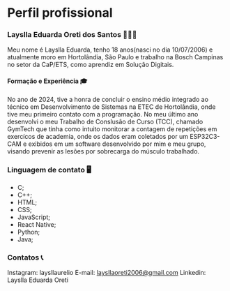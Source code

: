 # Perfil profissional

### Layslla Eduarda Oreti dos Santos 👩🏻‍🦰

Meu nome é Layslla Eduarda, tenho 18 anos(nasci no dia 10/07/2006) e atualmente moro em Hortolândia, São Paulo e trabalho na Bosch Campinas no setor da CaP/ETS, como aprendiz em Solução Digitais.

#### Formação e Experiência 🎓
No ano de 2024, tive a honra de concluir o ensino médio integrado ao técnico em Desenvolvimento de Sistemas na ETEC de Hortolândia, onde tive meu primeiro contato com a programação. No meu último ano 
desenvolvi o meu Trabalho de Conslusão de Curso (TCC), chamado GymTech que tinha como intuito monitorar a contagem de repetições em exercícos de academia, onde os dados eram coletados por um ESP32C3-CAM e exibidos em um software desenvolvido por mim e meu grupo, visando prevenir as lesões por sobrecarga do músculo trabalhado.

### Linguagem de contato 🖥️
	
- C;
- C++;
- HTML;
- CSS;
- JavaScript;
- React Native;
- Python;
- Java;

### Contatos 📞
Instagram: laysllaurelio
E-mail: laysllaoreti2006@gmail.com
Linkedin: Layslla Eduarda Oreti



